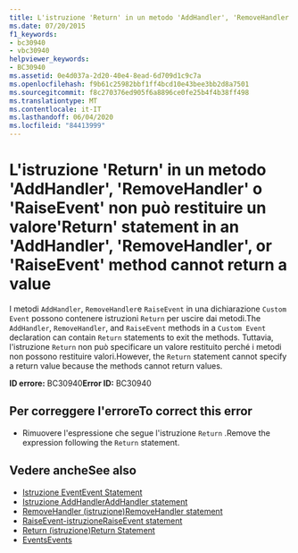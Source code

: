 ```yaml
---
title: L'istruzione 'Return' in un metodo 'AddHandler', 'RemoveHandler' o 'RaiseEvent' non può restituire un valore
ms.date: 07/20/2015
f1_keywords:
- bc30940
- vbc30940
helpviewer_keywords:
- BC30940
ms.assetid: 0e4d037a-2d20-40e4-8ead-6d709d1c9c7a
ms.openlocfilehash: f9b61c25982bbf1ff4bcd10e43bee3bb2d8a7501
ms.sourcegitcommit: f8c270376ed905f6a8896ce0fe25b4f4b38ff498
ms.translationtype: MT
ms.contentlocale: it-IT
ms.lasthandoff: 06/04/2020
ms.locfileid: "84413999"
---
```

# <a name="return-statement-in-an-addhandler-removehandler-or-raiseevent-method-cannot-return-a-value"></a><span data-ttu-id="ec0ab-102">L'istruzione 'Return' in un metodo 'AddHandler', 'RemoveHandler' o 'RaiseEvent' non può restituire un valore</span><span class="sxs-lookup"><span data-stu-id="ec0ab-102">'Return' statement in an 'AddHandler', 'RemoveHandler', or 'RaiseEvent' method cannot return a value</span></span>
<span data-ttu-id="ec0ab-103">I metodi `AddHandler`, `RemoveHandler`e `RaiseEvent` in una dichiarazione `Custom Event` possono contenere istruzioni `Return` per uscire dai metodi.</span><span class="sxs-lookup"><span data-stu-id="ec0ab-103">The `AddHandler`, `RemoveHandler`, and `RaiseEvent` methods in a `Custom Event` declaration can contain `Return` statements to exit the methods.</span></span> <span data-ttu-id="ec0ab-104">Tuttavia, l'istruzione `Return` non può specificare un valore restituito perché i metodi non possono restituire valori.</span><span class="sxs-lookup"><span data-stu-id="ec0ab-104">However, the `Return` statement cannot specify a return value because the methods cannot return values.</span></span>  
  
 <span data-ttu-id="ec0ab-105">**ID errore:** BC30940</span><span class="sxs-lookup"><span data-stu-id="ec0ab-105">**Error ID:** BC30940</span></span>  
  
## <a name="to-correct-this-error"></a><span data-ttu-id="ec0ab-106">Per correggere l'errore</span><span class="sxs-lookup"><span data-stu-id="ec0ab-106">To correct this error</span></span>  
  
- <span data-ttu-id="ec0ab-107">Rimuovere l'espressione che segue l'istruzione `Return` .</span><span class="sxs-lookup"><span data-stu-id="ec0ab-107">Remove the expression following the `Return` statement.</span></span>  
  
## <a name="see-also"></a><span data-ttu-id="ec0ab-108">Vedere anche</span><span class="sxs-lookup"><span data-stu-id="ec0ab-108">See also</span></span>

- [<span data-ttu-id="ec0ab-109">Istruzione Event</span><span class="sxs-lookup"><span data-stu-id="ec0ab-109">Event Statement</span></span>](../language-reference/statements/event-statement.md)
- [<span data-ttu-id="ec0ab-110">Istruzione AddHandler</span><span class="sxs-lookup"><span data-stu-id="ec0ab-110">AddHandler statement</span></span>](../language-reference/statements/addhandler-statement.md)
- [<span data-ttu-id="ec0ab-111">RemoveHandler (istruzione)</span><span class="sxs-lookup"><span data-stu-id="ec0ab-111">RemoveHandler statement</span></span>](../language-reference/statements/removehandler-statement.md)
- [<span data-ttu-id="ec0ab-112">RaiseEvent-istruzione</span><span class="sxs-lookup"><span data-stu-id="ec0ab-112">RaiseEvent statement</span></span>](../language-reference/statements/raiseevent-statement.md)
- [<span data-ttu-id="ec0ab-113">Return (istruzione)</span><span class="sxs-lookup"><span data-stu-id="ec0ab-113">Return Statement</span></span>](../language-reference/statements/return-statement.md)
- [<span data-ttu-id="ec0ab-114">Events</span><span class="sxs-lookup"><span data-stu-id="ec0ab-114">Events</span></span>](../programming-guide/language-features/events/index.md)
